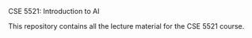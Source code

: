 CSE 5521: Introduction to AI

This repository contains all the lecture material for the CSE 5521 course.
